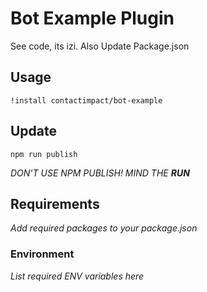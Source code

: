 # Bot Example Plugin

See code, its izi.
Also Update Package.json

## Usage

    !install contactimpact/bot-example

## Update

    npm run publish

*DON'T USE NPM PUBLISH! MIND THE **RUN***

## Requirements

_Add required packages to your package.json_

### Environment

_List required ENV variables here_